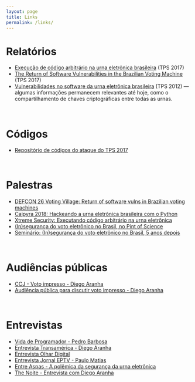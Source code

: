 ```yaml
---
layout: page
title: Links
permalink: /links/
---
```


# Relatórios

* [Execução de código arbitrário na urna eletrônica brasileira](https://doi.org/10.13140/RG.2.2.28590.82246/1) (TPS 2017)
* [The Return of Software Vulnerabilities in the Brazilian Voting Machine](https://doi.org/10.13140/RG.2.2.16240.97287) (TPS 2017)
* [Vulnerabilidades no software da urna eletrônica brasileira](https://sites.google.com/site/dfaranha/projects/relatorio-urna.pdf) (TPS 2012) &mdash; algumas informações permanecem relevantes até hoje, como o compartilhamento de chaves criptográficas entre todas as urnas.

<br />

# Códigos

* [Repositório de códigos do ataque do TPS 2017](https://github.com/epicleet/tps2017)

<br />

# Palestras

* [DEFCON 26 Voting Village: Return of software vulns in Brazilian voting machines](https://www.youtube.com/watch?v=TkoCnyhmorg)
* [Caipyra 2018: Hackeando a urna eletrônica brasileira com o Python](https://www.youtube.com/watch?v=MeMZDCecuIA)
* [Xtreme Security: Executando código arbitrário na urna eletrônica](https://www.youtube.com/watch?v=sbj82-0koas)
* [(In)segurança do voto eletrônico no Brasil, no Pint of Science](https://www.facebook.com/onovolab/videos/183012755591781)
* [Seminário: (In)segurança do voto eletrônico no Brasil, 5 anos depois](https://www.youtube.com/watch?v=IHrKjyPhm-4)

<br />

# Audiências públicas

* [CCJ - Voto impresso - Diego Aranha](https://www.youtube.com/watch?v=XiMga6Cn8AM&t=1h6m15s)
* [Audiência pública para discutir voto impresso - Diego Aranha](https://www.youtube.com/watch?v=5B7ZiBWNJdg)

<br />

# Entrevistas

* [Vida de Programador - Pedro Barbosa](https://www.youtube.com/watch?v=rdxtAUPDC_w)
* [Entrevista Transamérica - Diego Aranha](https://www.facebook.com/transamericabsb/videos/1785682808191000)
* [Entrevista Olhar Digital](https://olhardigital.com.br/video/avancos-por-tras-da-urnas-eletronica-ainda-nao-garantem-100-de-seguranca/74400)
* [Entrevista Jornal EPTV - Paulo Matias](http://g1.globo.com/sp/sao-carlos-regiao/jornal-da-eptv/videos/t/edicoes/v/professor-da-ufscar-fala-sobre-participacao-em-testes-com-urnas-eletronicas/6361383/)
* [Entre Aspas - A polêmica da segurança da urna eletrônica](https://www.youtube.com/watch?v=twSQAp4n2lA)
* [The Noite - Entrevista com Diego Aranha](https://www.youtube.com/watch?v=xATaNCsre9Q)

